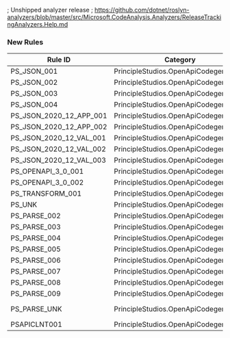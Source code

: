 ﻿; Unshipped analyzer release
; https://github.com/dotnet/roslyn-analyzers/blob/master/src/Microsoft.CodeAnalysis.Analyzers/ReleaseTrackingAnalyzers.Help.md

### New Rules
Rule ID | Category | Severity | Notes
--------|----------|----------|-------
PS_JSON_001 | PrincipleStudios.OpenApiCodegen | Error | TransformationDiagnostics
PS_JSON_002 | PrincipleStudios.OpenApiCodegen | Error | TransformationDiagnostics
PS_JSON_003 | PrincipleStudios.OpenApiCodegen | Error | TransformationDiagnostics
PS_JSON_004 | PrincipleStudios.OpenApiCodegen | Error | TransformationDiagnostics
PS_JSON_2020_12_APP_001 | PrincipleStudios.OpenApiCodegen | Error | TransformationDiagnostics
PS_JSON_2020_12_APP_002 | PrincipleStudios.OpenApiCodegen | Error | TransformationDiagnostics
PS_JSON_2020_12_VAL_001 | PrincipleStudios.OpenApiCodegen | Error | TransformationDiagnostics
PS_JSON_2020_12_VAL_002 | PrincipleStudios.OpenApiCodegen | Error | TransformationDiagnostics
PS_JSON_2020_12_VAL_003 | PrincipleStudios.OpenApiCodegen | Error | TransformationDiagnostics
PS_OPENAPI_3_0_001 | PrincipleStudios.OpenApiCodegen | Error | TransformationDiagnostics
PS_OPENAPI_3_0_002 | PrincipleStudios.OpenApiCodegen | Error | TransformationDiagnostics
PS_TRANSFORM_001 | PrincipleStudios.OpenApiCodegen | Error | TransformationDiagnostics
PS_UNK | PrincipleStudios.OpenApiCodegen | Error | TransformationDiagnostics
PS_PARSE_002 | PrincipleStudios.OpenApiCodegen | Error | TransformationDiagnostics
PS_PARSE_003 | PrincipleStudios.OpenApiCodegen | Error | TransformationDiagnostics
PS_PARSE_004 | PrincipleStudios.OpenApiCodegen | Error | TransformationDiagnostics
PS_PARSE_005 | PrincipleStudios.OpenApiCodegen | Error | TransformationDiagnostics
PS_PARSE_006 | PrincipleStudios.OpenApiCodegen | Error | TransformationDiagnostics
PS_PARSE_007 | PrincipleStudios.OpenApiCodegen | Error | TransformationDiagnostics
PS_PARSE_008 | PrincipleStudios.OpenApiCodegen | Error | TransformationDiagnostics
PS_PARSE_009 | PrincipleStudios.OpenApiCodegen | Error | TransformationDiagnostics
PS_PARSE_UNK | PrincipleStudios.OpenApiCodegen | Error | A conversion error was encountered
PSAPICLNT001 | PrincipleStudios.OpenApiCodegen.Client | Warning | ClientGenerator
